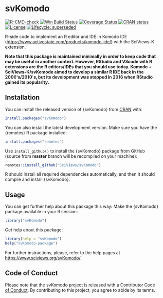 # svKomodo

<!-- badges: start -->

[![R-CMD-check](https://github.com/SciViews/svKomodo/workflows/R-CMD-check/badge.svg)](https://github.com/SciViews/svKomodo/actions) [![Win Build Status](https://ci.appveyor.com/api/projects/status/github/SciViews/svKomodo?branch=master&svg=true)](https://ci.appveyor.com/project/phgrosjean/svKomodo) [![Coverage Status](https://img.shields.io/codecov/c/github/SciViews/svKomodo/master.svg)](https://codecov.io/github/SciViews/svKomodo?branch=master) [![CRAN status](https://www.r-pkg.org/badges/version/svKomodo)](https://cran.r-project.org/package=svKomodo) [![License](https://img.shields.io/badge/license-GPL-blue.svg)](https://www.gnu.org/licenses/gpl-2.0.html) [![Lifecycle: superseded](https://img.shields.io/badge/lifecycle-superseded.svg)](https://www.tidyverse.org/lifecycle/#superseded)

<!-- badges: end -->

R-side code to implement an R editor and IDE in Komodo IDE (<https://www.activestate.com/products/komodo-ide/>) with the SciViews-K extension.

**Note that this package is maintained minimally in order to keep code that may be useful in another context. However, RStudio and VScode with R extensions are the R editors/IDEs that you should use today. Komodo + SciViews-K/svKomodo aimed to develop a similar R IDE back in the 2000's/2010's, but its development was stopped in 2016 when RStudio gained its popularity.**

## Installation

You can install the released version of {svKomodo} from [CRAN](https://CRAN.R-project.org) with:

``` r
install.packages("svKomodo")
```

You can also install the latest development version. Make sure you have the {remotes} R package installed:

``` r
install.packages("remotes")
```

Use `install_github()` to install the {svKomodo} package from GitHub (source from **master** branch will be recompiled on your machine):

``` r
remotes::install_github("SciViews/svKomodo")
```

R should install all required dependencies automatically, and then it should compile and install {svKomodo}.

## Usage

You can get further help about this package this way: Make the {svKomodo} package available in your R session:

``` r
library("svKomodo")
```

Get help about this package:

``` r
library(help = "svKomodo")
help("svKomodo-package")
```

For further instructions, please, refer to the help pages at <https://www.sciviews.org/svKomodo/>.

## Code of Conduct

Please note that the svKomodo project is released with a [Contributor Code of Conduct](https://contributor-covenant.org/version/2/0/CODE_OF_CONDUCT.html). By contributing to this project, you agree to abide by its terms.
